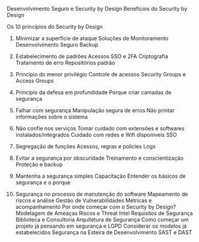 Desenvolvimento Seguro e Security by Design
Benefícios do Security by Design



Os 10 princípios do Security by Design 


1. Minimizar a superfície de ataque
Soluções de Monitoramento
Desenvolvimento Seguro 
Backup 


2. Estabelecimento de padrões
Acessos 
SSO e 2FA 
Criptografia
Tratamento de erro 
Repositórios padrão 


3. Princípio do menor privilégio
Controle de acessos 
Security Groups e Access Groups 


4. Princípio da defesa em profundidade
Porque criar camadas de segurança 


5. Falhar com segurança
Manipulação segura de erros 
Não printar informações sobre o sistema


6. Não confie nos serviços
Tomar cuidado com extensões e softwares instalados/integrados 
Cuidado com redes e Wifi disponíveis 
SSO 


7. Segregação de funções
Acessos, regras e policies 
Logs 


8. Evitar a segurança por obscuridade
Treinamento e conscientização 
Proteção e backup


9. Mantenha a segurança simples
Capacitação 
Entender os básicos de segurança e o porque


10. Segurança no processo de manutenção do software
Mapeamento de riscos e análise 
Gestão de Vulnerabilidades 
Métricas e acompanhamento
Por onde começar com o Security by Design?
Modelagem de Ameaças
Riscos e Threat Intel
Requisitos de Segurança
Biblioteca e Consultoria
Arquitetura de Segurança
Como começar um projeto já pensando em segurança e LGPD
Considerar os modelos já estabelecidos 
Segurança na Esteira de Desenvolvimento
SAST e DAST 
